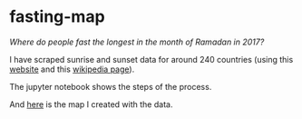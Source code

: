 # fasting-map

*Where do people fast the longest in the month of Ramadan in 2017?* 

I have scraped sunrise and sunset data for around 240 countries (using this [website](https://www.islamicfinder.org/) and this [wikipedia page](https://en.wikipedia.org/wiki/List_of_national_capitals_in_alphabetical_order)). 

The jupyter notebook shows the steps of the process.

And [here](https://public.tableau.com/profile/nasser.benab#!/vizhome/Wheredopeoplefastthelongestin2017/FastingMap) is the map I created with the data.
